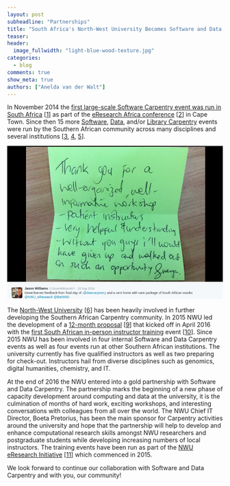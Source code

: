 ```yaml
---
layout: post
subheadline: "Partnerships"
title: "South Africa's North-West University Becomes Software and Data Carpentry’s first African Partner"
teaser:
header:
  image_fullwidth: "light-blue-wood-texture.jpg"
categories:
  - blog
comments: true
show_meta: true
authors: ["Anelda van der Walt"]
---
```


In November 2014 the [first large-scale Software Carpentry event was run in South Africa](https://software-carpentry.org/blog/2014/12/cape-town-swc.html) [[1](1)] as part of the [eResearch Africa conference](http://eresearch.ac.za/) [[2](2)] in Cape Town.  Since then 15 more [Software]( https://software-carpentry.org/blog/2016/01/a-year-of-swc-in-south-africa.html), [Data](http://www.datacarpentry.org/blog/genomics-nwu/), and/or [Library Carpentry](https://cmacdonell.github.io/2016-08-25-CSIR/) events were run by the Southern African community across many disciplines and several institutions [[3](3), [4](4), [5](5)].

![Feedback from the NWU Genomics Data Carpentry Workshop in September 2016](/files/2017/01/Feedback-SA-DC-Genomics.png)

The [North-West University](http://www.nwu.ac.za) [[6](6)] has been heavily involved in further developing the Southern African Carpentry community. In 2015 NWU led the development of a [12-month proposal](https://figshare.com/articles/A_Programme_for_the_Development_of_Computational_and_Digital_Research_Capacity_in_South_Africa_and_Africa_-_phase_1/3382168) [[9](9)] that kicked off in April 2016 with the [first South African in-person instructor training](https://software-carpentry.org/blog/2016/04/south-africa-instructor-training.html) event [[10](10)]. Since 2015 NWU has been involved in four internal Software and Data Carpentry events as well as four events run at other Southern African institutions. The university currently has five qualified instructors as well as two preparing for check-out. Instructors hail from diverse disciplines such as genomics, digital humanities, chemistry, and IT.

At the end of 2016 the NWU entered into a gold partnership with Software and Data Carpentry.  The partnership marks the beginning of a new phase of capacity development around computing and data at the university, it is the culmination of months of hard work, exciting workshops, and interesting conversations with colleagues from all over the world.  The NWU Chief IT Director, Boeta Pretorius, has been the main sponsor for Carpentry activities around the university and hope that the partnership will help to develop and enhance computational research skills amongst NWU researchers and postgraduate students while developing increasing numbers of local instructors. The training events have been run as part of the [NWU eResearch Initiative](http://www.nwu.ac.za/eresearch) [[11](11)] which commenced in 2015.

We look forward to continue our collaboration with Software and Data Carpentry and with you, our community!

[1]: https://software-carpentry.org/blog/2014/12/cape-town-swc.html
[2]: http://eresearch.ac.za/
[3]: https://software-carpentry.org/blog/2016/01/a-year-of-swc-in-south-africa.html
[4]: http://www.datacarpentry.org/blog/genomics-nwu/
[5]: https://cmacdonell.github.io/2016-08-25-CSIR/
[6]: http://www.nwu.ac.za
[9]: https://figshare.com/articles/A_Programme_for_the_Development_of_Computational_and_Digital_Research_Capacity_in_South_Africa_and_Africa_-_phase_1/3382168
[10]: https://software-carpentry.org/blog/2016/04/south-africa-instructor-training.html
[11]: http://www.nwu.ac.za/eresearch
